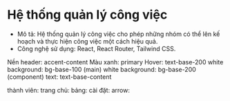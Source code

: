 # Hệ thống quản lý công việc
- Mô tả: Hệ thống quản lý công việc cho phép những nhóm có thể lên kế hoạch và thực hiện công việc một cách hiệu quả.
- Công nghệ sử dụng: React, React Router, Tailwind CSS.

Nền header: accent-content
Màu xanh: primary
Hover: text-base-200
white background: bg-base-100 (main)
white background: bg-base-200 (component)
text: text-base-content

thành viên: <i class="fa-solid fa-user-group"></i>
trang chủ: <i className="fa-solid fa-house"></i>
bảng: <i className="fa-solid fa-table-columns"></i>
cài đặt: <i className="fa-solid fa-gear"></i>
arrow: <i class="fa-solid fa-chevron-right"></i>